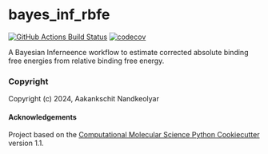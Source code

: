 bayes_inf_rbfe
==============================
[//]: # (Badges)
[![GitHub Actions Build Status](https://github.com/REPLACE_WITH_OWNER_ACCOUNT/bayes_inf_rbfe/workflows/CI/badge.svg)](https://github.com/REPLACE_WITH_OWNER_ACCOUNT/bayes_inf_rbfe/actions?query=workflow%3ACI)
[![codecov](https://codecov.io/gh/REPLACE_WITH_OWNER_ACCOUNT/bayes_inf_rbfe/branch/main/graph/badge.svg)](https://codecov.io/gh/REPLACE_WITH_OWNER_ACCOUNT/bayes_inf_rbfe/branch/main)


A Bayesian Inferneence workflow to estimate corrected absolute binding free energies from relative binding free energy.

### Copyright

Copyright (c) 2024, Aakankschit Nandkeolyar


#### Acknowledgements
 
Project based on the 
[Computational Molecular Science Python Cookiecutter](https://github.com/molssi/cookiecutter-cms) version 1.1.
